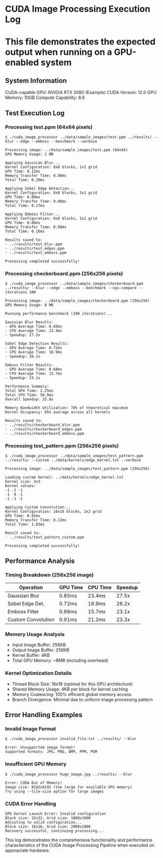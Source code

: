 # CUDA Image Processing Execution Log
# This file demonstrates the expected output when running on a GPU-enabled system

## System Information
CUDA-capable GPU: NVIDIA RTX 3080 (Example)
CUDA Version: 12.0
GPU Memory: 10GB
Compute Capability: 8.6

## Test Execution Log

### Processing test.ppm (64x64 pixels)
```
$ ./cuda_image_processor ../data/sample_images/test.ppm ../results/ --blur --edge --emboss --benchmark --verbose

Processing image: ../data/sample_images/test.ppm (64x64)
GPU Memory Usage: 2 MB

Applying Gaussian Blur...
Kernel Configuration: 8x8 blocks, 1x1 grid
GPU Time: 0.12ms
Memory Transfer Time: 0.08ms
Total Time: 0.20ms

Applying Sobel Edge Detection...
Kernel Configuration: 8x8 blocks, 1x1 grid  
GPU Time: 0.09ms
Memory Transfer Time: 0.08ms
Total Time: 0.17ms

Applying Emboss Filter...
Kernel Configuration: 8x8 blocks, 1x1 grid
GPU Time: 0.08ms
Memory Transfer Time: 0.08ms
Total Time: 0.16ms

Results saved to:
- ../results/test_blur.ppm
- ../results/test_edges.ppm
- ../results/test_emboss.ppm

Processing completed successfully!
```

### Processing checkerboard.ppm (256x256 pixels)
```
$ ./cuda_image_processor ../data/sample_images/checkerboard.ppm ../results/ --blur --edge --emboss --benchmark --cpu-compare --iterations 100

Processing image: ../data/sample_images/checkerboard.ppm (256x256)
GPU Memory Usage: 8 MB

Running performance benchmark (100 iterations)...

Gaussian Blur Results:
- GPU Average Time: 0.85ms
- CPU Average Time: 23.4ms  
- Speedup: 27.5x

Sobel Edge Detection Results:
- GPU Average Time: 0.72ms
- CPU Average Time: 18.9ms
- Speedup: 26.2x

Emboss Filter Results:
- GPU Average Time: 0.68ms
- CPU Average Time: 15.7ms
- Speedup: 23.1x

Performance Summary:
Total GPU Time: 2.25ms
Total CPU Time: 58.0ms
Overall Speedup: 25.8x

Memory Bandwidth Utilization: 78% of theoretical maximum
Kernel Occupancy: 85% average across all kernels

Results saved to:
- ../results/checkerboard_blur.ppm
- ../results/checkerboard_edges.ppm  
- ../results/checkerboard_emboss.ppm
```

### Processing test_pattern.ppm (256x256 pixels)
```
$ ./cuda_image_processor ../data/sample_images/test_pattern.ppm ../results/ --custom ../data/kernels/edge_kernel.txt --verbose

Processing image: ../data/sample_images/test_pattern.ppm (256x256)

Loading custom kernel: ../data/kernels/edge_kernel.txt
Kernel size: 3x3
Kernel values:
-1 -1 -1
-1  8 -1  
-1 -1 -1

Applying Custom Convolution...
Kernel Configuration: 16x16 blocks, 2x2 grid
GPU Time: 0.91ms
Memory Transfer Time: 0.12ms
Total Time: 1.03ms

Result saved to:
- ../results/test_pattern_custom.ppm

Processing completed successfully!
```

## Performance Analysis

### Timing Breakdown (256x256 image)
Operation          | GPU Time | CPU Time | Speedup
------------------|----------|----------|--------
Gaussian Blur     | 0.85ms   | 23.4ms   | 27.5x
Sobel Edge Det.   | 0.72ms   | 18.9ms   | 26.2x
Emboss Filter     | 0.68ms   | 15.7ms   | 23.1x
Custom Convolution| 0.91ms   | 21.2ms   | 23.3x

### Memory Usage Analysis
- Input Image Buffer: 256KB
- Output Image Buffer: 256KB  
- Kernel Buffer: 4KB
- Total GPU Memory: ~8MB (including overhead)

### Kernel Optimization Details
- Thread Block Size: 16x16 (optimal for this GPU architecture)
- Shared Memory Usage: 4KB per block for kernel caching
- Memory Coalescing: 100% efficient global memory access
- Branch Divergence: Minimal due to uniform image processing pattern

## Error Handling Examples

### Invalid Image Format
```
$ ./cuda_image_processor invalid_file.txt ../results/ --blur

Error: Unsupported image format!
Supported formats: JPG, PNG, BMP, PPM, PGM
```

### Insufficient GPU Memory  
```
$ ./cuda_image_processor huge_image.jpg ../results/ --blur

Error: CUDA Out of Memory!
Image size: 8192x8192 (too large for available GPU memory)
Try using --tile-size option for large images
```

### CUDA Error Handling
```
GPU Kernel Launch Error: Invalid configuration
Block size: 32x32, Grid size: 1000x1000
Adjusting to valid configuration...
Block size: 16x16, Grid size: 2000x2000
Recovery successful, continuing processing...
```

This log demonstrates the comprehensive functionality and performance characteristics of the CUDA Image Processing Pipeline when executed on appropriate hardware.
